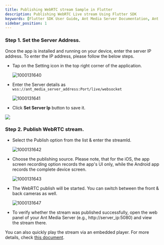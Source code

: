 ```yaml
---
title: Publishing WebRTC stream Sample in Flutter
description: Publishing WebRTC Live stream Using Flutter SDK 
keywords: [Flutter SDK User Guide, Ant Media Server Documentation, Ant Media Server Tutorials]
sidebar_position: 1
---
```


### Step 1. Set the Server Address.
Once the app is installed and running on your device, enter the server IP address. To enter the IP address, please follow the below steps.

- Tap on the Setting icon in the top right corner of the application.
  
  ![1000131640](https://github.com/user-attachments/assets/0ee23ed3-62eb-4bd8-a2cd-55ffb5615e82)

- Enter the Server details as ```wss://ant_media_server_address:Port/live/websocket```

  ![1000131641](https://github.com/user-attachments/assets/1edd11f1-0813-4d2d-9dd1-afc7ed778178)
 
- Click **Set Server Ip** button to save it.

![](@site/static/img/IMG_F1372DF3182B-1(2).jpeg)

 ### Step 2. Publish WebRTC stream.

- Select the Publish option from the list & enter the streamId.

   ![1000131642](https://github.com/user-attachments/assets/ab6657b2-fcac-41f5-ba48-6ea726207699)

- Choose the publishing source. Please note, that for the iOS, the app screen recording option records the app's UI only, while the Android app records the complete device screen.

  ![1000131643](https://github.com/user-attachments/assets/0b5a37b3-c108-42ca-a102-7f495b03b3dc)

- The WebRTC publish will be started. You can switch between the front & back cameras as well.

  ![1000131647](https://github.com/user-attachments/assets/0b1a8b32-5937-4d66-ab49-7e8c1632f2e2)


- To verify whether the stream was published successfully, open the web panel of your Ant Media Server (e.g., http://server_ip:5080) and view the stream there.

You can also quickly play the stream via an embedded player. For more details, check [this document](https://antmedia.io/docs/guides/playing-live-stream/embedded-web-player/).
